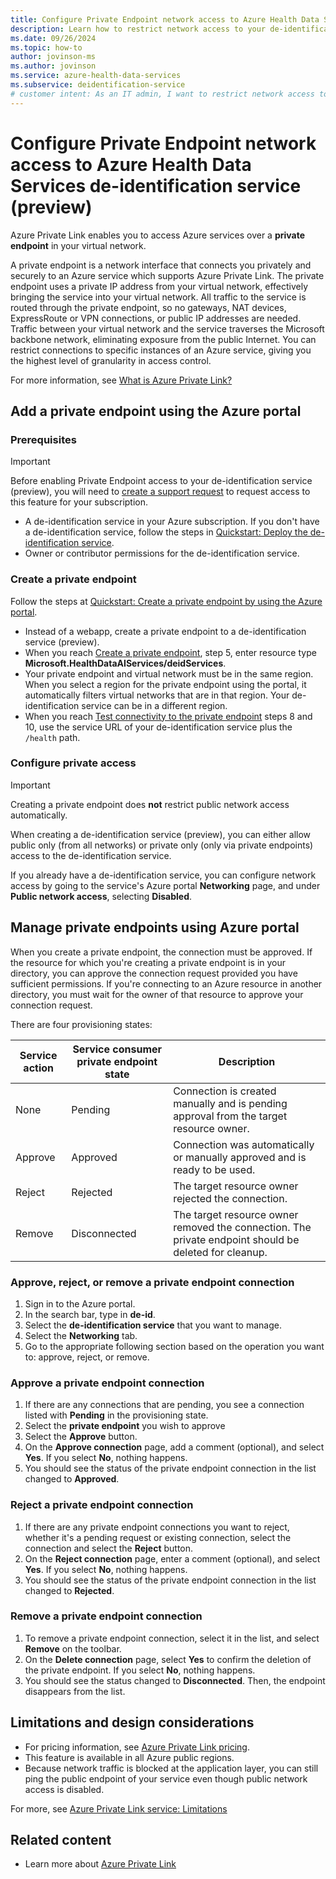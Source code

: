 ```yaml
---
title: Configure Private Endpoint network access to Azure Health Data Services de-identification service
description: Learn how to restrict network access to your de-identification service.
ms.date: 09/26/2024
ms.topic: how-to
author: jovinson-ms
ms.author: jovinson
ms.service: azure-health-data-services
ms.subservice: deidentification-service
# customer intent: As an IT admin, I want to restrict network access to a de-identification service to a private endpoint in a virtual network. 
---
```


# Configure Private Endpoint network access to Azure Health Data Services de-identification service (preview)
Azure Private Link enables you to access Azure services over a **private endpoint** in your virtual network.

A private endpoint is a network interface that connects you privately and securely to an Azure service which supports Azure Private Link. The private endpoint uses a private IP address from your virtual network, effectively bringing the service into your virtual network. All traffic to the service is routed through the private endpoint, so no gateways, NAT devices, ExpressRoute or VPN connections, or public IP addresses are needed. Traffic between your virtual network and the service traverses the Microsoft backbone network, eliminating exposure from the public Internet. You can restrict connections to specific instances of an Azure service, giving you the highest level of granularity in access control.

For more information, see [What is Azure Private Link?](../../private-link/private-link-overview.md)

## Add a private endpoint using the Azure portal

### Prerequisites

> [!IMPORTANT]
> Before enabling Private Endpoint access to your de-identification service (preview), you will need to [create a support request](/azure/azure-portal/supportability/how-to-create-azure-support-request) to request access to this feature for your subscription.

- A de-identification service in your Azure subscription. If you don't have a de-identification service, follow the steps in [Quickstart: Deploy the de-identification service](quickstart.md).
- Owner or contributor permissions for the de-identification service.
 
### Create a private endpoint

Follow the steps at [Quickstart: Create a private endpoint by using the Azure portal](/azure/private-link/create-private-endpoint-portal). 

- Instead of a webapp, create a private endpoint to a de-identification service (preview).
- When you reach [Create a private endpoint](/azure/private-link/create-private-endpoint-portal?tabs=dynamic-ip#create-a-private-endpoint), step 5, enter resource type **Microsoft.HealthDataAIServices/deidServices**.
- Your private endpoint and virtual network must be in the same region. When you select a region for the private endpoint using the portal, it automatically filters virtual networks that are in that region. Your de-identification service can be in a different region.
- When you reach [Test connectivity to the private endpoint](/azure/private-link/create-private-endpoint-portal?tabs=dynamic-ip#test-connectivity-to-the-private-endpoint) steps 8 and 10, use the service URL of your de-identification service plus the `/health` path.

### Configure private access

> [!IMPORTANT]
> Creating a private endpoint does **not** restrict public network access automatically.

When creating a de-identification service (preview), you can either allow public only (from all networks) or private only (only via private endpoints) access to the de-identification service.

If you already have a de-identification service, you can configure network access by going to the service's Azure portal **Networking** page, and under **Public network access**, selecting **Disabled**. 

## Manage private endpoints using Azure portal

When you create a private endpoint, the connection must be approved. If the resource for which you're creating a private endpoint is in your directory, you can approve the connection request provided you have sufficient permissions. If you're connecting to an Azure resource in another directory, you must wait for the owner of that resource to approve your connection request.

There are four provisioning states:

| Service action | Service consumer private endpoint state | Description |
|--|--|--|
| None | Pending | Connection is created manually and is pending approval from the target resource owner. |
| Approve | Approved | Connection was automatically or manually approved and is ready to be used. |
| Reject | Rejected | The target resource owner rejected the connection. |
| Remove | Disconnected | The target resource owner removed the connection. The private endpoint should be deleted for cleanup. |
 
###  Approve, reject, or remove a private endpoint connection

1. Sign in to the Azure portal.
2. In the search bar, type in **de-id**.
3. Select the **de-identification service** that you want to manage.
4. Select the **Networking** tab.
5. Go to the appropriate following section based on the operation you want to: approve, reject, or remove.

### Approve a private endpoint connection
1. If there are any connections that are pending, you see a connection listed with **Pending** in the provisioning state. 
2. Select the **private endpoint** you wish to approve
3. Select the **Approve** button.
4. On the **Approve connection** page, add a comment (optional), and select **Yes**. If you select **No**, nothing happens. 
5. You should see the status of the private endpoint connection in the list changed to **Approved**. 

### Reject a private endpoint connection

1. If there are any private endpoint connections you want to reject, whether it's a pending request or existing connection, select the connection and select the **Reject** button.
2. On the **Reject connection** page, enter a comment (optional), and select **Yes**. If you select **No**, nothing happens. 
3. You should see the status of the private endpoint connection in the list changed to **Rejected**. 

### Remove a private endpoint connection

1. To remove a private endpoint connection, select it in the list, and select **Remove** on the toolbar.
2. On the **Delete connection** page, select **Yes** to confirm the deletion of the private endpoint. If you select **No**, nothing happens.
3. You should see the status changed to **Disconnected**. Then, the endpoint disappears from the list.

## Limitations and design considerations

- For pricing information, see [Azure Private Link pricing](https://azure.microsoft.com/pricing/details/private-link/).
- This feature is available in all Azure public regions.
- Because network traffic is blocked at the application layer, you can still ping the public endpoint of your service even though public network access is disabled. 

For more, see [Azure Private Link service: Limitations](../../private-link/private-link-service-overview.md#limitations)

## Related content

- Learn more about [Azure Private Link](../../private-link/private-link-service-overview.md)
